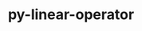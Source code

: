 ---
title: "py-linear-operator"
layout: cache
categories: [package, develop]
meta: {"versions": ["0.1.1", "0.4.0"], "compilers": ["apple-clang@=14.0.0", "apple-clang@=14.0.3", "gcc@=11.3.0", "gcc@=7.3.1"], "oss": ["amzn2", "ubuntu22.04", "ventura"], "platforms": ["darwin", "linux"], "targets": ["aarch64", "ivybridge", "x86_64_v3", "x86_64_v4"], "stacks": ["ml-darwin-aarch64-mps", "ml-linux-x86_64-cpu", "ml-linux-x86_64-cuda", "root"], "num_specs": 85, "num_specs_by_stack": {"root": 85, "ml-darwin-aarch64-mps": 11, "ml-linux-x86_64-cpu": 21, "ml-linux-x86_64-cuda": 25}}
spec_details: [{"hash": "xspblmiujbfe3bc3cos7x3w2c4iwyqhk", "compiler": "apple-clang@=14.0.0", "versions": ["0.4.0"], "os": "ventura", "platform": "darwin", "target": "aarch64", "variants": ["build_system=python_pip"], "stacks": ["root", "ml-darwin-aarch64-mps"], "size": "-", "tarball": "https://binaries.spack.io/develop/build_cache/darwin-ventura-aarch64/apple-clang-14.0.0/py-linear-operator-0.4.0/darwin-ventura-aarch64-apple-clang-14.0.0-py-linear-operator-0.4.0-xspblmiujbfe3bc3cos7x3w2c4iwyqhk.spack"}, {"hash": "3y4f37luyr7hkuulx6ba4tq4tkqrnshe", "compiler": "apple-clang@=14.0.0", "versions": ["0.4.0"], "os": "ventura", "platform": "darwin", "target": "aarch64", "variants": ["build_system=python_pip"], "stacks": ["root", "ml-darwin-aarch64-mps"], "size": "-", "tarball": "https://binaries.spack.io/develop/build_cache/darwin-ventura-aarch64/apple-clang-14.0.0/py-linear-operator-0.4.0/darwin-ventura-aarch64-apple-clang-14.0.0-py-linear-operator-0.4.0-3y4f37luyr7hkuulx6ba4tq4tkqrnshe.spack"}, {"hash": "6ydbm6tqztnpnfr5bjpyiah36kkav2an", "compiler": "apple-clang@=14.0.0", "versions": ["0.4.0"], "os": "ventura", "platform": "darwin", "target": "aarch64", "variants": ["build_system=python_pip"], "stacks": ["root", "ml-darwin-aarch64-mps"], "size": "-", "tarball": "https://binaries.spack.io/develop/build_cache/darwin-ventura-aarch64/apple-clang-14.0.0/py-linear-operator-0.4.0/darwin-ventura-aarch64-apple-clang-14.0.0-py-linear-operator-0.4.0-6ydbm6tqztnpnfr5bjpyiah36kkav2an.spack"}, {"hash": "ibduae2p5m7gdqcorhcyv67ks2t24fx2", "compiler": "apple-clang@=14.0.3", "versions": ["0.4.0"], "os": "ventura", "platform": "darwin", "target": "aarch64", "variants": ["build_system=python_pip"], "stacks": ["root", "ml-darwin-aarch64-mps"], "size": "-", "tarball": "https://binaries.spack.io/develop/build_cache/darwin-ventura-aarch64/apple-clang-14.0.3/py-linear-operator-0.4.0/darwin-ventura-aarch64-apple-clang-14.0.3-py-linear-operator-0.4.0-ibduae2p5m7gdqcorhcyv67ks2t24fx2.spack"}, {"hash": "ui5wuz2ftdcbi7pjhgwbe2zes3ritzu2", "compiler": "apple-clang@=14.0.3", "versions": ["0.4.0"], "os": "ventura", "platform": "darwin", "target": "aarch64", "variants": ["build_system=python_pip"], "stacks": ["root", "ml-darwin-aarch64-mps"], "size": "-", "tarball": "https://binaries.spack.io/develop/build_cache/darwin-ventura-aarch64/apple-clang-14.0.3/py-linear-operator-0.4.0/darwin-ventura-aarch64-apple-clang-14.0.3-py-linear-operator-0.4.0-ui5wuz2ftdcbi7pjhgwbe2zes3ritzu2.spack"}, {"hash": "5nillii2jjj6it34j7xodfwrv7nddgtx", "compiler": "apple-clang@=14.0.3", "versions": ["0.4.0"], "os": "ventura", "platform": "darwin", "target": "aarch64", "variants": ["build_system=python_pip"], "stacks": ["root", "ml-darwin-aarch64-mps"], "size": "-", "tarball": "https://binaries.spack.io/develop/build_cache/darwin-ventura-aarch64/apple-clang-14.0.3/py-linear-operator-0.4.0/darwin-ventura-aarch64-apple-clang-14.0.3-py-linear-operator-0.4.0-5nillii2jjj6it34j7xodfwrv7nddgtx.spack"}, {"hash": "6l5nkcqfyacbu2xktywi5egpg2nwrxfx", "compiler": "apple-clang@=14.0.3", "versions": ["0.4.0"], "os": "ventura", "platform": "darwin", "target": "aarch64", "variants": ["build_system=python_pip"], "stacks": ["root", "ml-darwin-aarch64-mps"], "size": "-", "tarball": "https://binaries.spack.io/develop/build_cache/darwin-ventura-aarch64/apple-clang-14.0.3/py-linear-operator-0.4.0/darwin-ventura-aarch64-apple-clang-14.0.3-py-linear-operator-0.4.0-6l5nkcqfyacbu2xktywi5egpg2nwrxfx.spack"}, {"hash": "lnnp3gax6lenpbh62m2dxnqon42fe4u2", "compiler": "apple-clang@=14.0.3", "versions": ["0.4.0"], "os": "ventura", "platform": "darwin", "target": "aarch64", "variants": ["build_system=python_pip"], "stacks": ["root", "ml-darwin-aarch64-mps"], "size": "-", "tarball": "https://binaries.spack.io/develop/build_cache/darwin-ventura-aarch64/apple-clang-14.0.3/py-linear-operator-0.4.0/darwin-ventura-aarch64-apple-clang-14.0.3-py-linear-operator-0.4.0-lnnp3gax6lenpbh62m2dxnqon42fe4u2.spack"}, {"hash": "4ot5yeo2swc4gyzb5ekqalqqfuglniwo", "compiler": "apple-clang@=14.0.3", "versions": ["0.4.0"], "os": "ventura", "platform": "darwin", "target": "aarch64", "variants": ["build_system=python_pip"], "stacks": ["root", "ml-darwin-aarch64-mps"], "size": "-", "tarball": "https://binaries.spack.io/develop/build_cache/darwin-ventura-aarch64/apple-clang-14.0.3/py-linear-operator-0.4.0/darwin-ventura-aarch64-apple-clang-14.0.3-py-linear-operator-0.4.0-4ot5yeo2swc4gyzb5ekqalqqfuglniwo.spack"}, {"hash": "2lnrcuuzdcz7qg4hghty5lp3vtqrspkr", "compiler": "apple-clang@=14.0.3", "versions": ["0.4.0"], "os": "ventura", "platform": "darwin", "target": "aarch64", "variants": ["build_system=python_pip"], "stacks": ["root", "ml-darwin-aarch64-mps"], "size": "-", "tarball": "https://binaries.spack.io/develop/build_cache/darwin-ventura-aarch64/apple-clang-14.0.3/py-linear-operator-0.4.0/darwin-ventura-aarch64-apple-clang-14.0.3-py-linear-operator-0.4.0-2lnrcuuzdcz7qg4hghty5lp3vtqrspkr.spack"}, {"hash": "yrqynkebdte5om4247u3amjl3dhq6xfi", "compiler": "apple-clang@=14.0.3", "versions": ["0.4.0"], "os": "ventura", "platform": "darwin", "target": "aarch64", "variants": ["build_system=python_pip"], "stacks": ["root", "ml-darwin-aarch64-mps"], "size": "-", "tarball": "https://binaries.spack.io/develop/build_cache/darwin-ventura-aarch64/apple-clang-14.0.3/py-linear-operator-0.4.0/darwin-ventura-aarch64-apple-clang-14.0.3-py-linear-operator-0.4.0-yrqynkebdte5om4247u3amjl3dhq6xfi.spack"}, {"hash": "wgwzddqnp2qn75t57xpk5cwtnc2l75wc", "compiler": "gcc@=7.3.1", "versions": ["0.1.1"], "os": "amzn2", "platform": "linux", "target": "ivybridge", "variants": ["build_system=python_pip"], "stacks": ["root"], "size": "-", "tarball": "https://binaries.spack.io/develop/build_cache/linux-amzn2-ivybridge/gcc-7.3.1/py-linear-operator-0.1.1/linux-amzn2-ivybridge-gcc-7.3.1-py-linear-operator-0.1.1-wgwzddqnp2qn75t57xpk5cwtnc2l75wc.spack"}, {"hash": "iyrwnmu63ri3cw56gblwfl4w6c2pgy4j", "compiler": "gcc@=7.3.1", "versions": ["0.1.1"], "os": "amzn2", "platform": "linux", "target": "ivybridge", "variants": ["build_system=python_pip"], "stacks": ["root"], "size": "-", "tarball": "https://binaries.spack.io/develop/build_cache/linux-amzn2-ivybridge/gcc-7.3.1/py-linear-operator-0.1.1/linux-amzn2-ivybridge-gcc-7.3.1-py-linear-operator-0.1.1-iyrwnmu63ri3cw56gblwfl4w6c2pgy4j.spack"}, {"hash": "tyh5hiwolqkvqzsy37l3to5qsjua4c7m", "compiler": "gcc@=7.3.1", "versions": ["0.1.1"], "os": "amzn2", "platform": "linux", "target": "ivybridge", "variants": ["build_system=python_pip"], "stacks": ["root"], "size": "-", "tarball": "https://binaries.spack.io/develop/build_cache/linux-amzn2-ivybridge/gcc-7.3.1/py-linear-operator-0.1.1/linux-amzn2-ivybridge-gcc-7.3.1-py-linear-operator-0.1.1-tyh5hiwolqkvqzsy37l3to5qsjua4c7m.spack"}, {"hash": "nz6nlmudxqbuqyxjhktt3rk3uap63xzn", "compiler": "gcc@=7.3.1", "versions": ["0.1.1"], "os": "amzn2", "platform": "linux", "target": "ivybridge", "variants": ["build_system=python_pip"], "stacks": ["root"], "size": "-", "tarball": "https://binaries.spack.io/develop/build_cache/linux-amzn2-ivybridge/gcc-7.3.1/py-linear-operator-0.1.1/linux-amzn2-ivybridge-gcc-7.3.1-py-linear-operator-0.1.1-nz6nlmudxqbuqyxjhktt3rk3uap63xzn.spack"}, {"hash": "lzbnvkwzy4lb3pswpjx5d447qp4bynvx", "compiler": "gcc@=7.3.1", "versions": ["0.1.1"], "os": "amzn2", "platform": "linux", "target": "ivybridge", "variants": ["build_system=python_pip"], "stacks": ["root"], "size": "-", "tarball": "https://binaries.spack.io/develop/build_cache/linux-amzn2-ivybridge/gcc-7.3.1/py-linear-operator-0.1.1/linux-amzn2-ivybridge-gcc-7.3.1-py-linear-operator-0.1.1-lzbnvkwzy4lb3pswpjx5d447qp4bynvx.spack"}, {"hash": "czmcxkektieku3r4hs2fwmjkx7k7dtef", "compiler": "gcc@=7.3.1", "versions": ["0.1.1"], "os": "amzn2", "platform": "linux", "target": "ivybridge", "variants": ["build_system=python_pip"], "stacks": ["root"], "size": "-", "tarball": "https://binaries.spack.io/develop/build_cache/linux-amzn2-ivybridge/gcc-7.3.1/py-linear-operator-0.1.1/linux-amzn2-ivybridge-gcc-7.3.1-py-linear-operator-0.1.1-czmcxkektieku3r4hs2fwmjkx7k7dtef.spack"}, {"hash": "kbgsbylo5rachztsdfpx4xda3kxh6xld", "compiler": "gcc@=7.3.1", "versions": ["0.1.1"], "os": "amzn2", "platform": "linux", "target": "ivybridge", "variants": ["build_system=python_pip"], "stacks": ["root"], "size": "-", "tarball": "https://binaries.spack.io/develop/build_cache/linux-amzn2-ivybridge/gcc-7.3.1/py-linear-operator-0.1.1/linux-amzn2-ivybridge-gcc-7.3.1-py-linear-operator-0.1.1-kbgsbylo5rachztsdfpx4xda3kxh6xld.spack"}, {"hash": "cbbrdcvrosgk5xwgjprm47fro2dmi42m", "compiler": "gcc@=7.3.1", "versions": ["0.1.1"], "os": "amzn2", "platform": "linux", "target": "x86_64_v3", "variants": ["build_system=python_pip"], "stacks": ["root"], "size": "-", "tarball": "https://binaries.spack.io/develop/build_cache/linux-amzn2-x86_64_v3/gcc-7.3.1/py-linear-operator-0.1.1/linux-amzn2-x86_64_v3-gcc-7.3.1-py-linear-operator-0.1.1-cbbrdcvrosgk5xwgjprm47fro2dmi42m.spack"}, {"hash": "pshcugomhx3to7yr43zzvcmyzngojkcd", "compiler": "gcc@=7.3.1", "versions": ["0.1.1"], "os": "amzn2", "platform": "linux", "target": "x86_64_v3", "variants": ["build_system=python_pip"], "stacks": ["root"], "size": "-", "tarball": "https://binaries.spack.io/develop/build_cache/linux-amzn2-x86_64_v3/gcc-7.3.1/py-linear-operator-0.1.1/linux-amzn2-x86_64_v3-gcc-7.3.1-py-linear-operator-0.1.1-pshcugomhx3to7yr43zzvcmyzngojkcd.spack"}, {"hash": "o5nih253po7mwvikgsh4tjcqtwsxvsmg", "compiler": "gcc@=7.3.1", "versions": ["0.1.1"], "os": "amzn2", "platform": "linux", "target": "x86_64_v3", "variants": ["build_system=python_pip"], "stacks": ["root"], "size": "-", "tarball": "https://binaries.spack.io/develop/build_cache/linux-amzn2-x86_64_v3/gcc-7.3.1/py-linear-operator-0.1.1/linux-amzn2-x86_64_v3-gcc-7.3.1-py-linear-operator-0.1.1-o5nih253po7mwvikgsh4tjcqtwsxvsmg.spack"}, {"hash": "4uqpli3bxxuvvqjztcc6izxjpsu3yn3l", "compiler": "gcc@=7.3.1", "versions": ["0.1.1"], "os": "amzn2", "platform": "linux", "target": "x86_64_v3", "variants": ["build_system=python_pip"], "stacks": ["root"], "size": "-", "tarball": "https://binaries.spack.io/develop/build_cache/linux-amzn2-x86_64_v3/gcc-7.3.1/py-linear-operator-0.1.1/linux-amzn2-x86_64_v3-gcc-7.3.1-py-linear-operator-0.1.1-4uqpli3bxxuvvqjztcc6izxjpsu3yn3l.spack"}, {"hash": "m7o2iueqmi4ormcikbxas4dt3johsfz5", "compiler": "gcc@=7.3.1", "versions": ["0.1.1"], "os": "amzn2", "platform": "linux", "target": "x86_64_v3", "variants": ["build_system=python_pip"], "stacks": ["ml-linux-x86_64-cpu", "root"], "size": "-", "tarball": "https://binaries.spack.io/develop/build_cache/linux-amzn2-x86_64_v3/gcc-7.3.1/py-linear-operator-0.1.1/linux-amzn2-x86_64_v3-gcc-7.3.1-py-linear-operator-0.1.1-m7o2iueqmi4ormcikbxas4dt3johsfz5.spack"}, {"hash": "w76ltpi3rysfednykwe7t3aiihjj5wgh", "compiler": "gcc@=7.3.1", "versions": ["0.1.1"], "os": "amzn2", "platform": "linux", "target": "x86_64_v3", "variants": [], "stacks": ["root"], "size": "-", "tarball": "https://binaries.spack.io/develop/build_cache/linux-amzn2-x86_64_v3/gcc-7.3.1/py-linear-operator-0.1.1/linux-amzn2-x86_64_v3-gcc-7.3.1-py-linear-operator-0.1.1-w76ltpi3rysfednykwe7t3aiihjj5wgh.spack"}, {"hash": "sf6ysxbzbpvxvfeghc5r6ppmmheybd55", "compiler": "gcc@=7.3.1", "versions": ["0.1.1"], "os": "amzn2", "platform": "linux", "target": "x86_64_v3", "variants": [], "stacks": ["root"], "size": "-", "tarball": "https://binaries.spack.io/develop/build_cache/linux-amzn2-x86_64_v3/gcc-7.3.1/py-linear-operator-0.1.1/linux-amzn2-x86_64_v3-gcc-7.3.1-py-linear-operator-0.1.1-sf6ysxbzbpvxvfeghc5r6ppmmheybd55.spack"}, {"hash": "rh7wtojzeglebqyus3hltcndbtmppvlg", "compiler": "gcc@=7.3.1", "versions": ["0.1.1"], "os": "amzn2", "platform": "linux", "target": "x86_64_v3", "variants": ["build_system=python_pip"], "stacks": ["root"], "size": "-", "tarball": "https://binaries.spack.io/develop/build_cache/linux-amzn2-x86_64_v3/gcc-7.3.1/py-linear-operator-0.1.1/linux-amzn2-x86_64_v3-gcc-7.3.1-py-linear-operator-0.1.1-rh7wtojzeglebqyus3hltcndbtmppvlg.spack"}, {"hash": "42jifum4vgl3adxn7wq7sdg2zg6zbrfd", "compiler": "gcc@=7.3.1", "versions": ["0.1.1"], "os": "amzn2", "platform": "linux", "target": "x86_64_v3", "variants": [], "stacks": ["root"], "size": "-", "tarball": "https://binaries.spack.io/develop/build_cache/linux-amzn2-x86_64_v3/gcc-7.3.1/py-linear-operator-0.1.1/linux-amzn2-x86_64_v3-gcc-7.3.1-py-linear-operator-0.1.1-42jifum4vgl3adxn7wq7sdg2zg6zbrfd.spack"}, {"hash": "5sp4l22y5fbaaidkeysldh2dne626vzf", "compiler": "gcc@=7.3.1", "versions": ["0.1.1"], "os": "amzn2", "platform": "linux", "target": "x86_64_v3", "variants": ["build_system=python_pip"], "stacks": ["root"], "size": "-", "tarball": "https://binaries.spack.io/develop/build_cache/linux-amzn2-x86_64_v3/gcc-7.3.1/py-linear-operator-0.1.1/linux-amzn2-x86_64_v3-gcc-7.3.1-py-linear-operator-0.1.1-5sp4l22y5fbaaidkeysldh2dne626vzf.spack"}, {"hash": "ctaw6sajubeqbfnpulyf6zndesqn3u5t", "compiler": "gcc@=7.3.1", "versions": ["0.1.1"], "os": "amzn2", "platform": "linux", "target": "x86_64_v3", "variants": ["build_system=python_pip"], "stacks": ["root"], "size": "-", "tarball": "https://binaries.spack.io/develop/build_cache/linux-amzn2-x86_64_v3/gcc-7.3.1/py-linear-operator-0.1.1/linux-amzn2-x86_64_v3-gcc-7.3.1-py-linear-operator-0.1.1-ctaw6sajubeqbfnpulyf6zndesqn3u5t.spack"}, {"hash": "7c6vsblncsd6cja6jitiz7rxztcrxb3d", "compiler": "gcc@=7.3.1", "versions": ["0.1.1"], "os": "amzn2", "platform": "linux", "target": "x86_64_v3", "variants": ["build_system=python_pip"], "stacks": ["root", "ml-linux-x86_64-cuda"], "size": "-", "tarball": "https://binaries.spack.io/develop/build_cache/linux-amzn2-x86_64_v3/gcc-7.3.1/py-linear-operator-0.1.1/linux-amzn2-x86_64_v3-gcc-7.3.1-py-linear-operator-0.1.1-7c6vsblncsd6cja6jitiz7rxztcrxb3d.spack"}, {"hash": "v5bbn3htlautoezgq7vyhozvp6kgb2ae", "compiler": "gcc@=7.3.1", "versions": ["0.1.1"], "os": "amzn2", "platform": "linux", "target": "x86_64_v3", "variants": ["build_system=python_pip"], "stacks": ["root"], "size": "-", "tarball": "https://binaries.spack.io/develop/build_cache/linux-amzn2-x86_64_v3/gcc-7.3.1/py-linear-operator-0.1.1/linux-amzn2-x86_64_v3-gcc-7.3.1-py-linear-operator-0.1.1-v5bbn3htlautoezgq7vyhozvp6kgb2ae.spack"}, {"hash": "rqh2gtlrezgdab5kr5xtk3w7gixo4gqu", "compiler": "gcc@=7.3.1", "versions": ["0.1.1"], "os": "amzn2", "platform": "linux", "target": "x86_64_v3", "variants": ["build_system=python_pip"], "stacks": ["root"], "size": "-", "tarball": "https://binaries.spack.io/develop/build_cache/linux-amzn2-x86_64_v3/gcc-7.3.1/py-linear-operator-0.1.1/linux-amzn2-x86_64_v3-gcc-7.3.1-py-linear-operator-0.1.1-rqh2gtlrezgdab5kr5xtk3w7gixo4gqu.spack"}, {"hash": "5w7gy7ghx37onnzbfa7svs5lmsqgangn", "compiler": "gcc@=7.3.1", "versions": ["0.1.1"], "os": "amzn2", "platform": "linux", "target": "x86_64_v3", "variants": ["build_system=python_pip"], "stacks": ["root"], "size": "-", "tarball": "https://binaries.spack.io/develop/build_cache/linux-amzn2-x86_64_v3/gcc-7.3.1/py-linear-operator-0.1.1/linux-amzn2-x86_64_v3-gcc-7.3.1-py-linear-operator-0.1.1-5w7gy7ghx37onnzbfa7svs5lmsqgangn.spack"}, {"hash": "7qtbzoed7uzf7jcuvwg66l5jnrtbaf5q", "compiler": "gcc@=7.3.1", "versions": ["0.1.1"], "os": "amzn2", "platform": "linux", "target": "x86_64_v3", "variants": ["build_system=python_pip"], "stacks": ["root"], "size": "-", "tarball": "https://binaries.spack.io/develop/build_cache/linux-amzn2-x86_64_v3/gcc-7.3.1/py-linear-operator-0.1.1/linux-amzn2-x86_64_v3-gcc-7.3.1-py-linear-operator-0.1.1-7qtbzoed7uzf7jcuvwg66l5jnrtbaf5q.spack"}, {"hash": "q5c72f4ztkl6ysklrbc65pkqv2az7t45", "compiler": "gcc@=7.3.1", "versions": ["0.1.1"], "os": "amzn2", "platform": "linux", "target": "x86_64_v3", "variants": ["build_system=python_pip"], "stacks": ["root"], "size": "-", "tarball": "https://binaries.spack.io/develop/build_cache/linux-amzn2-x86_64_v3/gcc-7.3.1/py-linear-operator-0.1.1/linux-amzn2-x86_64_v3-gcc-7.3.1-py-linear-operator-0.1.1-q5c72f4ztkl6ysklrbc65pkqv2az7t45.spack"}, {"hash": "gmt6qt7kdunvm6v6f6g4mma2ddiwyws5", "compiler": "gcc@=7.3.1", "versions": ["0.1.1"], "os": "amzn2", "platform": "linux", "target": "x86_64_v3", "variants": ["build_system=python_pip"], "stacks": ["root"], "size": "-", "tarball": "https://binaries.spack.io/develop/build_cache/linux-amzn2-x86_64_v3/gcc-7.3.1/py-linear-operator-0.1.1/linux-amzn2-x86_64_v3-gcc-7.3.1-py-linear-operator-0.1.1-gmt6qt7kdunvm6v6f6g4mma2ddiwyws5.spack"}, {"hash": "4nr36vstvupivq4tmrwqbebg3woxe5sc", "compiler": "gcc@=7.3.1", "versions": ["0.1.1"], "os": "amzn2", "platform": "linux", "target": "x86_64_v3", "variants": ["build_system=python_pip"], "stacks": ["root"], "size": "-", "tarball": "https://binaries.spack.io/develop/build_cache/linux-amzn2-x86_64_v3/gcc-7.3.1/py-linear-operator-0.1.1/linux-amzn2-x86_64_v3-gcc-7.3.1-py-linear-operator-0.1.1-4nr36vstvupivq4tmrwqbebg3woxe5sc.spack"}, {"hash": "qwt2vpai66jfvh3adtzizozsea6opgtr", "compiler": "gcc@=7.3.1", "versions": ["0.1.1"], "os": "amzn2", "platform": "linux", "target": "x86_64_v3", "variants": ["build_system=python_pip"], "stacks": ["root"], "size": "-", "tarball": "https://binaries.spack.io/develop/build_cache/linux-amzn2-x86_64_v3/gcc-7.3.1/py-linear-operator-0.1.1/linux-amzn2-x86_64_v3-gcc-7.3.1-py-linear-operator-0.1.1-qwt2vpai66jfvh3adtzizozsea6opgtr.spack"}, {"hash": "4vyffniwpeuf3ziky6tioefhx6geeeyc", "compiler": "gcc@=7.3.1", "versions": ["0.1.1"], "os": "amzn2", "platform": "linux", "target": "x86_64_v3", "variants": ["build_system=python_pip"], "stacks": ["root"], "size": "-", "tarball": "https://binaries.spack.io/develop/build_cache/linux-amzn2-x86_64_v3/gcc-7.3.1/py-linear-operator-0.1.1/linux-amzn2-x86_64_v3-gcc-7.3.1-py-linear-operator-0.1.1-4vyffniwpeuf3ziky6tioefhx6geeeyc.spack"}, {"hash": "5zm63zqlgrcqnzpl7yqiig62oav6txyo", "compiler": "gcc@=7.3.1", "versions": ["0.1.1"], "os": "amzn2", "platform": "linux", "target": "x86_64_v4", "variants": [], "stacks": ["root"], "size": "-", "tarball": "https://binaries.spack.io/develop/build_cache/linux-amzn2-x86_64_v4/gcc-7.3.1/py-linear-operator-0.1.1/linux-amzn2-x86_64_v4-gcc-7.3.1-py-linear-operator-0.1.1-5zm63zqlgrcqnzpl7yqiig62oav6txyo.spack"}, {"hash": "c6sj4ayis2qlzfmlenzmepwjt2g2a3u7", "compiler": "gcc@=7.3.1", "versions": ["0.1.1"], "os": "amzn2", "platform": "linux", "target": "x86_64_v4", "variants": [], "stacks": ["root"], "size": "-", "tarball": "https://binaries.spack.io/develop/build_cache/linux-amzn2-x86_64_v4/gcc-7.3.1/py-linear-operator-0.1.1/linux-amzn2-x86_64_v4-gcc-7.3.1-py-linear-operator-0.1.1-c6sj4ayis2qlzfmlenzmepwjt2g2a3u7.spack"}, {"hash": "t6s6nmfm7pr2m74v3xqa52teb3ykpkao", "compiler": "gcc@=11.3.0", "versions": ["0.1.1"], "os": "ubuntu22.04", "platform": "linux", "target": "x86_64_v3", "variants": ["build_system=python_pip"], "stacks": ["root", "ml-linux-x86_64-cuda"], "size": "-", "tarball": "https://binaries.spack.io/develop/build_cache/linux-ubuntu22.04-x86_64_v3/gcc-11.3.0/py-linear-operator-0.1.1/linux-ubuntu22.04-x86_64_v3-gcc-11.3.0-py-linear-operator-0.1.1-t6s6nmfm7pr2m74v3xqa52teb3ykpkao.spack"}, {"hash": "nys4ytkfaucdhll7rqfrx6wkrcxgvaws", "compiler": "gcc@=11.3.0", "versions": ["0.4.0"], "os": "ubuntu22.04", "platform": "linux", "target": "x86_64_v3", "variants": ["build_system=python_pip"], "stacks": ["root", "ml-linux-x86_64-cuda"], "size": "-", "tarball": "https://binaries.spack.io/develop/build_cache/linux-ubuntu22.04-x86_64_v3/gcc-11.3.0/py-linear-operator-0.4.0/linux-ubuntu22.04-x86_64_v3-gcc-11.3.0-py-linear-operator-0.4.0-nys4ytkfaucdhll7rqfrx6wkrcxgvaws.spack"}, {"hash": "qfflqpeavvwfaur4hprklhwjjp2bos3g", "compiler": "gcc@=11.3.0", "versions": ["0.1.1"], "os": "ubuntu22.04", "platform": "linux", "target": "x86_64_v3", "variants": ["build_system=python_pip"], "stacks": ["root", "ml-linux-x86_64-cuda"], "size": "-", "tarball": "https://binaries.spack.io/develop/build_cache/linux-ubuntu22.04-x86_64_v3/gcc-11.3.0/py-linear-operator-0.1.1/linux-ubuntu22.04-x86_64_v3-gcc-11.3.0-py-linear-operator-0.1.1-qfflqpeavvwfaur4hprklhwjjp2bos3g.spack"}, {"hash": "gciuoxbos7hquiq6fma7l55lvm4aq3sy", "compiler": "gcc@=11.3.0", "versions": ["0.4.0"], "os": "ubuntu22.04", "platform": "linux", "target": "x86_64_v3", "variants": ["build_system=python_pip"], "stacks": ["root", "ml-linux-x86_64-cuda"], "size": "-", "tarball": "https://binaries.spack.io/develop/build_cache/linux-ubuntu22.04-x86_64_v3/gcc-11.3.0/py-linear-operator-0.4.0/linux-ubuntu22.04-x86_64_v3-gcc-11.3.0-py-linear-operator-0.4.0-gciuoxbos7hquiq6fma7l55lvm4aq3sy.spack"}, {"hash": "kxx7oxiws6jatuv3k63fvfv3mbepdz4v", "compiler": "gcc@=11.3.0", "versions": ["0.4.0"], "os": "ubuntu22.04", "platform": "linux", "target": "x86_64_v3", "variants": ["build_system=python_pip"], "stacks": ["ml-linux-x86_64-cpu", "root"], "size": "-", "tarball": "https://binaries.spack.io/develop/build_cache/linux-ubuntu22.04-x86_64_v3/gcc-11.3.0/py-linear-operator-0.4.0/linux-ubuntu22.04-x86_64_v3-gcc-11.3.0-py-linear-operator-0.4.0-kxx7oxiws6jatuv3k63fvfv3mbepdz4v.spack"}, {"hash": "tc2mt3fp2rk5nis5aqgphkna6van6b2m", "compiler": "gcc@=11.3.0", "versions": ["0.4.0"], "os": "ubuntu22.04", "platform": "linux", "target": "x86_64_v3", "variants": ["build_system=python_pip"], "stacks": ["root", "ml-linux-x86_64-cuda"], "size": "-", "tarball": "https://binaries.spack.io/develop/build_cache/linux-ubuntu22.04-x86_64_v3/gcc-11.3.0/py-linear-operator-0.4.0/linux-ubuntu22.04-x86_64_v3-gcc-11.3.0-py-linear-operator-0.4.0-tc2mt3fp2rk5nis5aqgphkna6van6b2m.spack"}, {"hash": "bo3tp2ioxpoz3z3jh27gdcbb37f6ra4t", "compiler": "gcc@=11.3.0", "versions": ["0.4.0"], "os": "ubuntu22.04", "platform": "linux", "target": "x86_64_v3", "variants": ["build_system=python_pip"], "stacks": ["root", "ml-linux-x86_64-cuda"], "size": "-", "tarball": "https://binaries.spack.io/develop/build_cache/linux-ubuntu22.04-x86_64_v3/gcc-11.3.0/py-linear-operator-0.4.0/linux-ubuntu22.04-x86_64_v3-gcc-11.3.0-py-linear-operator-0.4.0-bo3tp2ioxpoz3z3jh27gdcbb37f6ra4t.spack"}, {"hash": "zvv76ufnt7kbveslyenugpl2przzplga", "compiler": "gcc@=11.3.0", "versions": ["0.1.1"], "os": "ubuntu22.04", "platform": "linux", "target": "x86_64_v3", "variants": ["build_system=python_pip"], "stacks": ["ml-linux-x86_64-cpu", "root"], "size": "-", "tarball": "https://binaries.spack.io/develop/build_cache/linux-ubuntu22.04-x86_64_v3/gcc-11.3.0/py-linear-operator-0.1.1/linux-ubuntu22.04-x86_64_v3-gcc-11.3.0-py-linear-operator-0.1.1-zvv76ufnt7kbveslyenugpl2przzplga.spack"}, {"hash": "g6hlm66bz6sl3caoao2wkcedquedjjoz", "compiler": "gcc@=11.3.0", "versions": ["0.1.1"], "os": "ubuntu22.04", "platform": "linux", "target": "x86_64_v3", "variants": ["build_system=python_pip"], "stacks": ["ml-linux-x86_64-cpu", "root"], "size": "-", "tarball": "https://binaries.spack.io/develop/build_cache/linux-ubuntu22.04-x86_64_v3/gcc-11.3.0/py-linear-operator-0.1.1/linux-ubuntu22.04-x86_64_v3-gcc-11.3.0-py-linear-operator-0.1.1-g6hlm66bz6sl3caoao2wkcedquedjjoz.spack"}, {"hash": "m3wo7yvh4br7ci73rykfdhnlfekf4qrx", "compiler": "gcc@=11.3.0", "versions": ["0.1.1"], "os": "ubuntu22.04", "platform": "linux", "target": "x86_64_v3", "variants": ["build_system=python_pip"], "stacks": ["ml-linux-x86_64-cpu", "root"], "size": "-", "tarball": "https://binaries.spack.io/develop/build_cache/linux-ubuntu22.04-x86_64_v3/gcc-11.3.0/py-linear-operator-0.1.1/linux-ubuntu22.04-x86_64_v3-gcc-11.3.0-py-linear-operator-0.1.1-m3wo7yvh4br7ci73rykfdhnlfekf4qrx.spack"}, {"hash": "kz2lbu3f2xpprgbulmib3pds6yrmzzxc", "compiler": "gcc@=11.3.0", "versions": ["0.1.1"], "os": "ubuntu22.04", "platform": "linux", "target": "x86_64_v3", "variants": ["build_system=python_pip"], "stacks": ["root", "ml-linux-x86_64-cuda"], "size": "-", "tarball": "https://binaries.spack.io/develop/build_cache/linux-ubuntu22.04-x86_64_v3/gcc-11.3.0/py-linear-operator-0.1.1/linux-ubuntu22.04-x86_64_v3-gcc-11.3.0-py-linear-operator-0.1.1-kz2lbu3f2xpprgbulmib3pds6yrmzzxc.spack"}, {"hash": "67s2ilc7zrsrftvsrcgmtrhekkktyhzl", "compiler": "gcc@=11.3.0", "versions": ["0.1.1"], "os": "ubuntu22.04", "platform": "linux", "target": "x86_64_v3", "variants": ["build_system=python_pip"], "stacks": ["ml-linux-x86_64-cpu", "root"], "size": "-", "tarball": "https://binaries.spack.io/develop/build_cache/linux-ubuntu22.04-x86_64_v3/gcc-11.3.0/py-linear-operator-0.1.1/linux-ubuntu22.04-x86_64_v3-gcc-11.3.0-py-linear-operator-0.1.1-67s2ilc7zrsrftvsrcgmtrhekkktyhzl.spack"}, {"hash": "rb6njxxop37wf3xp5mjx3pzkvaprnadl", "compiler": "gcc@=11.3.0", "versions": ["0.1.1"], "os": "ubuntu22.04", "platform": "linux", "target": "x86_64_v3", "variants": ["build_system=python_pip"], "stacks": ["root", "ml-linux-x86_64-cuda"], "size": "-", "tarball": "https://binaries.spack.io/develop/build_cache/linux-ubuntu22.04-x86_64_v3/gcc-11.3.0/py-linear-operator-0.1.1/linux-ubuntu22.04-x86_64_v3-gcc-11.3.0-py-linear-operator-0.1.1-rb6njxxop37wf3xp5mjx3pzkvaprnadl.spack"}, {"hash": "777l727aiowg5dynbvdf6wnbg7rc7aqt", "compiler": "gcc@=11.3.0", "versions": ["0.1.1"], "os": "ubuntu22.04", "platform": "linux", "target": "x86_64_v3", "variants": ["build_system=python_pip"], "stacks": ["root", "ml-linux-x86_64-cuda"], "size": "-", "tarball": "https://binaries.spack.io/develop/build_cache/linux-ubuntu22.04-x86_64_v3/gcc-11.3.0/py-linear-operator-0.1.1/linux-ubuntu22.04-x86_64_v3-gcc-11.3.0-py-linear-operator-0.1.1-777l727aiowg5dynbvdf6wnbg7rc7aqt.spack"}, {"hash": "roi3t4ijy5p2f4x6nin6sb7qxhczjkdw", "compiler": "gcc@=11.3.0", "versions": ["0.4.0"], "os": "ubuntu22.04", "platform": "linux", "target": "x86_64_v3", "variants": ["build_system=python_pip"], "stacks": ["ml-linux-x86_64-cpu", "root"], "size": "-", "tarball": "https://binaries.spack.io/develop/build_cache/linux-ubuntu22.04-x86_64_v3/gcc-11.3.0/py-linear-operator-0.4.0/linux-ubuntu22.04-x86_64_v3-gcc-11.3.0-py-linear-operator-0.4.0-roi3t4ijy5p2f4x6nin6sb7qxhczjkdw.spack"}, {"hash": "drzhs6x3vjzneza53srzgocb4nwmomsp", "compiler": "gcc@=11.3.0", "versions": ["0.4.0"], "os": "ubuntu22.04", "platform": "linux", "target": "x86_64_v3", "variants": ["build_system=python_pip"], "stacks": ["ml-linux-x86_64-cpu", "root"], "size": "-", "tarball": "https://binaries.spack.io/develop/build_cache/linux-ubuntu22.04-x86_64_v3/gcc-11.3.0/py-linear-operator-0.4.0/linux-ubuntu22.04-x86_64_v3-gcc-11.3.0-py-linear-operator-0.4.0-drzhs6x3vjzneza53srzgocb4nwmomsp.spack"}, {"hash": "phoixiix3tlusca6pfdp4tl2vhr4sxfu", "compiler": "gcc@=11.3.0", "versions": ["0.4.0"], "os": "ubuntu22.04", "platform": "linux", "target": "x86_64_v3", "variants": ["build_system=python_pip"], "stacks": ["ml-linux-x86_64-cpu", "root"], "size": "-", "tarball": "https://binaries.spack.io/develop/build_cache/linux-ubuntu22.04-x86_64_v3/gcc-11.3.0/py-linear-operator-0.4.0/linux-ubuntu22.04-x86_64_v3-gcc-11.3.0-py-linear-operator-0.4.0-phoixiix3tlusca6pfdp4tl2vhr4sxfu.spack"}, {"hash": "j6x2ofosk3zmmetra3pbr2wolmk5b7qu", "compiler": "gcc@=11.3.0", "versions": ["0.4.0"], "os": "ubuntu22.04", "platform": "linux", "target": "x86_64_v3", "variants": ["build_system=python_pip"], "stacks": ["ml-linux-x86_64-cpu", "root"], "size": "-", "tarball": "https://binaries.spack.io/develop/build_cache/linux-ubuntu22.04-x86_64_v3/gcc-11.3.0/py-linear-operator-0.4.0/linux-ubuntu22.04-x86_64_v3-gcc-11.3.0-py-linear-operator-0.4.0-j6x2ofosk3zmmetra3pbr2wolmk5b7qu.spack"}, {"hash": "y5lgsx3pqtzognuyzbajkngca7ilm6ye", "compiler": "gcc@=11.3.0", "versions": ["0.4.0"], "os": "ubuntu22.04", "platform": "linux", "target": "x86_64_v3", "variants": ["build_system=python_pip"], "stacks": ["root", "ml-linux-x86_64-cuda"], "size": "-", "tarball": "https://binaries.spack.io/develop/build_cache/linux-ubuntu22.04-x86_64_v3/gcc-11.3.0/py-linear-operator-0.4.0/linux-ubuntu22.04-x86_64_v3-gcc-11.3.0-py-linear-operator-0.4.0-y5lgsx3pqtzognuyzbajkngca7ilm6ye.spack"}, {"hash": "o6wmmv33vwfhsoc34gkdaxjn4wrw7ojt", "compiler": "gcc@=11.3.0", "versions": ["0.4.0"], "os": "ubuntu22.04", "platform": "linux", "target": "x86_64_v3", "variants": ["build_system=python_pip"], "stacks": ["root", "ml-linux-x86_64-cuda"], "size": "-", "tarball": "https://binaries.spack.io/develop/build_cache/linux-ubuntu22.04-x86_64_v3/gcc-11.3.0/py-linear-operator-0.4.0/linux-ubuntu22.04-x86_64_v3-gcc-11.3.0-py-linear-operator-0.4.0-o6wmmv33vwfhsoc34gkdaxjn4wrw7ojt.spack"}, {"hash": "7cao42yzymbwx26jahzxef5hwie2zxu4", "compiler": "gcc@=11.3.0", "versions": ["0.4.0"], "os": "ubuntu22.04", "platform": "linux", "target": "x86_64_v3", "variants": ["build_system=python_pip"], "stacks": ["root", "ml-linux-x86_64-cuda"], "size": "-", "tarball": "https://binaries.spack.io/develop/build_cache/linux-ubuntu22.04-x86_64_v3/gcc-11.3.0/py-linear-operator-0.4.0/linux-ubuntu22.04-x86_64_v3-gcc-11.3.0-py-linear-operator-0.4.0-7cao42yzymbwx26jahzxef5hwie2zxu4.spack"}, {"hash": "ughzqqumum7do2whft2ko27oqdz6szsb", "compiler": "gcc@=11.3.0", "versions": ["0.4.0"], "os": "ubuntu22.04", "platform": "linux", "target": "x86_64_v3", "variants": ["build_system=python_pip"], "stacks": ["root", "ml-linux-x86_64-cuda"], "size": "-", "tarball": "https://binaries.spack.io/develop/build_cache/linux-ubuntu22.04-x86_64_v3/gcc-11.3.0/py-linear-operator-0.4.0/linux-ubuntu22.04-x86_64_v3-gcc-11.3.0-py-linear-operator-0.4.0-ughzqqumum7do2whft2ko27oqdz6szsb.spack"}, {"hash": "5suckcxdv4mhmuszyp5qnpcnahbv7qay", "compiler": "gcc@=11.3.0", "versions": ["0.4.0"], "os": "ubuntu22.04", "platform": "linux", "target": "x86_64_v3", "variants": ["build_system=python_pip"], "stacks": ["ml-linux-x86_64-cpu", "root"], "size": "-", "tarball": "https://binaries.spack.io/develop/build_cache/linux-ubuntu22.04-x86_64_v3/gcc-11.3.0/py-linear-operator-0.4.0/linux-ubuntu22.04-x86_64_v3-gcc-11.3.0-py-linear-operator-0.4.0-5suckcxdv4mhmuszyp5qnpcnahbv7qay.spack"}, {"hash": "teer3lhhajxelf6p3h6bttvwdajpgfct", "compiler": "gcc@=11.3.0", "versions": ["0.4.0"], "os": "ubuntu22.04", "platform": "linux", "target": "x86_64_v3", "variants": ["build_system=python_pip"], "stacks": ["root", "ml-linux-x86_64-cuda"], "size": "-", "tarball": "https://binaries.spack.io/develop/build_cache/linux-ubuntu22.04-x86_64_v3/gcc-11.3.0/py-linear-operator-0.4.0/linux-ubuntu22.04-x86_64_v3-gcc-11.3.0-py-linear-operator-0.4.0-teer3lhhajxelf6p3h6bttvwdajpgfct.spack"}, {"hash": "gons6s2x35bzhyylycnzzveutqm53lu5", "compiler": "gcc@=11.3.0", "versions": ["0.4.0"], "os": "ubuntu22.04", "platform": "linux", "target": "x86_64_v3", "variants": ["build_system=python_pip"], "stacks": ["root", "ml-linux-x86_64-cuda"], "size": "-", "tarball": "https://binaries.spack.io/develop/build_cache/linux-ubuntu22.04-x86_64_v3/gcc-11.3.0/py-linear-operator-0.4.0/linux-ubuntu22.04-x86_64_v3-gcc-11.3.0-py-linear-operator-0.4.0-gons6s2x35bzhyylycnzzveutqm53lu5.spack"}, {"hash": "xullvnsg3hlxgfeflsbrhfujpwpfchz7", "compiler": "gcc@=11.3.0", "versions": ["0.4.0"], "os": "ubuntu22.04", "platform": "linux", "target": "x86_64_v3", "variants": ["build_system=python_pip"], "stacks": ["ml-linux-x86_64-cpu", "root"], "size": "-", "tarball": "https://binaries.spack.io/develop/build_cache/linux-ubuntu22.04-x86_64_v3/gcc-11.3.0/py-linear-operator-0.4.0/linux-ubuntu22.04-x86_64_v3-gcc-11.3.0-py-linear-operator-0.4.0-xullvnsg3hlxgfeflsbrhfujpwpfchz7.spack"}, {"hash": "rli3dvprg7snqhfnbda27a5o4n74z5un", "compiler": "gcc@=11.3.0", "versions": ["0.4.0"], "os": "ubuntu22.04", "platform": "linux", "target": "x86_64_v3", "variants": ["build_system=python_pip"], "stacks": ["ml-linux-x86_64-cpu", "root"], "size": "-", "tarball": "https://binaries.spack.io/develop/build_cache/linux-ubuntu22.04-x86_64_v3/gcc-11.3.0/py-linear-operator-0.4.0/linux-ubuntu22.04-x86_64_v3-gcc-11.3.0-py-linear-operator-0.4.0-rli3dvprg7snqhfnbda27a5o4n74z5un.spack"}, {"hash": "6g2rdg73lavlcg7sndl3bsh36vwgyzat", "compiler": "gcc@=11.3.0", "versions": ["0.4.0"], "os": "ubuntu22.04", "platform": "linux", "target": "x86_64_v3", "variants": ["build_system=python_pip"], "stacks": ["ml-linux-x86_64-cpu", "root"], "size": "-", "tarball": "https://binaries.spack.io/develop/build_cache/linux-ubuntu22.04-x86_64_v3/gcc-11.3.0/py-linear-operator-0.4.0/linux-ubuntu22.04-x86_64_v3-gcc-11.3.0-py-linear-operator-0.4.0-6g2rdg73lavlcg7sndl3bsh36vwgyzat.spack"}, {"hash": "kufvsn7plftkkeannhn5xxa7gne7jrg5", "compiler": "gcc@=11.3.0", "versions": ["0.4.0"], "os": "ubuntu22.04", "platform": "linux", "target": "x86_64_v3", "variants": ["build_system=python_pip"], "stacks": ["ml-linux-x86_64-cpu", "root"], "size": "-", "tarball": "https://binaries.spack.io/develop/build_cache/linux-ubuntu22.04-x86_64_v3/gcc-11.3.0/py-linear-operator-0.4.0/linux-ubuntu22.04-x86_64_v3-gcc-11.3.0-py-linear-operator-0.4.0-kufvsn7plftkkeannhn5xxa7gne7jrg5.spack"}, {"hash": "3a6rcc4dqgoh5gg6fmfrtcwl3bv33gmt", "compiler": "gcc@=11.3.0", "versions": ["0.4.0"], "os": "ubuntu22.04", "platform": "linux", "target": "x86_64_v3", "variants": ["build_system=python_pip"], "stacks": ["root", "ml-linux-x86_64-cuda"], "size": "-", "tarball": "https://binaries.spack.io/develop/build_cache/linux-ubuntu22.04-x86_64_v3/gcc-11.3.0/py-linear-operator-0.4.0/linux-ubuntu22.04-x86_64_v3-gcc-11.3.0-py-linear-operator-0.4.0-3a6rcc4dqgoh5gg6fmfrtcwl3bv33gmt.spack"}, {"hash": "dyh6scl7gezxtup5rdov23locdfylyrd", "compiler": "gcc@=11.3.0", "versions": ["0.4.0"], "os": "ubuntu22.04", "platform": "linux", "target": "x86_64_v3", "variants": ["build_system=python_pip"], "stacks": ["root", "ml-linux-x86_64-cuda"], "size": "-", "tarball": "https://binaries.spack.io/develop/build_cache/linux-ubuntu22.04-x86_64_v3/gcc-11.3.0/py-linear-operator-0.4.0/linux-ubuntu22.04-x86_64_v3-gcc-11.3.0-py-linear-operator-0.4.0-dyh6scl7gezxtup5rdov23locdfylyrd.spack"}, {"hash": "vfz5lisnzkaj535tat5mweiavgnieij6", "compiler": "gcc@=11.3.0", "versions": ["0.4.0"], "os": "ubuntu22.04", "platform": "linux", "target": "x86_64_v3", "variants": ["build_system=python_pip"], "stacks": ["ml-linux-x86_64-cpu", "root"], "size": "-", "tarball": "https://binaries.spack.io/develop/build_cache/linux-ubuntu22.04-x86_64_v3/gcc-11.3.0/py-linear-operator-0.4.0/linux-ubuntu22.04-x86_64_v3-gcc-11.3.0-py-linear-operator-0.4.0-vfz5lisnzkaj535tat5mweiavgnieij6.spack"}, {"hash": "q4wdl3bhygherqkxaiw4spm37n5x3x6b", "compiler": "gcc@=11.3.0", "versions": ["0.4.0"], "os": "ubuntu22.04", "platform": "linux", "target": "x86_64_v3", "variants": ["build_system=python_pip"], "stacks": ["root", "ml-linux-x86_64-cuda"], "size": "-", "tarball": "https://binaries.spack.io/develop/build_cache/linux-ubuntu22.04-x86_64_v3/gcc-11.3.0/py-linear-operator-0.4.0/linux-ubuntu22.04-x86_64_v3-gcc-11.3.0-py-linear-operator-0.4.0-q4wdl3bhygherqkxaiw4spm37n5x3x6b.spack"}, {"hash": "odqlr7hgafqhiigspyef7rjwpmgcgsvd", "compiler": "gcc@=11.3.0", "versions": ["0.4.0"], "os": "ubuntu22.04", "platform": "linux", "target": "x86_64_v3", "variants": ["build_system=python_pip"], "stacks": ["root", "ml-linux-x86_64-cuda"], "size": "-", "tarball": "https://binaries.spack.io/develop/build_cache/linux-ubuntu22.04-x86_64_v3/gcc-11.3.0/py-linear-operator-0.4.0/linux-ubuntu22.04-x86_64_v3-gcc-11.3.0-py-linear-operator-0.4.0-odqlr7hgafqhiigspyef7rjwpmgcgsvd.spack"}, {"hash": "pvxfpznemcjkqdoqjjqpq3e5jeqgze6j", "compiler": "gcc@=11.3.0", "versions": ["0.4.0"], "os": "ubuntu22.04", "platform": "linux", "target": "x86_64_v3", "variants": ["build_system=python_pip"], "stacks": ["root", "ml-linux-x86_64-cuda"], "size": "-", "tarball": "https://binaries.spack.io/develop/build_cache/linux-ubuntu22.04-x86_64_v3/gcc-11.3.0/py-linear-operator-0.4.0/linux-ubuntu22.04-x86_64_v3-gcc-11.3.0-py-linear-operator-0.4.0-pvxfpznemcjkqdoqjjqpq3e5jeqgze6j.spack"}, {"hash": "cthe3ilxfgf5mefaih33axzvo2f2cags", "compiler": "gcc@=11.3.0", "versions": ["0.4.0"], "os": "ubuntu22.04", "platform": "linux", "target": "x86_64_v3", "variants": ["build_system=python_pip"], "stacks": ["ml-linux-x86_64-cpu", "root"], "size": "-", "tarball": "https://binaries.spack.io/develop/build_cache/linux-ubuntu22.04-x86_64_v3/gcc-11.3.0/py-linear-operator-0.4.0/linux-ubuntu22.04-x86_64_v3-gcc-11.3.0-py-linear-operator-0.4.0-cthe3ilxfgf5mefaih33axzvo2f2cags.spack"}, {"hash": "c4hvm5ok4fm2japidmcdgryv5bzwqnod", "compiler": "gcc@=11.3.0", "versions": ["0.4.0"], "os": "ubuntu22.04", "platform": "linux", "target": "x86_64_v3", "variants": ["build_system=python_pip"], "stacks": ["root", "ml-linux-x86_64-cuda"], "size": "-", "tarball": "https://binaries.spack.io/develop/build_cache/linux-ubuntu22.04-x86_64_v3/gcc-11.3.0/py-linear-operator-0.4.0/linux-ubuntu22.04-x86_64_v3-gcc-11.3.0-py-linear-operator-0.4.0-c4hvm5ok4fm2japidmcdgryv5bzwqnod.spack"}, {"hash": "jhbbi6abljlui2b4hnbpncekqtw4ldza", "compiler": "gcc@=11.3.0", "versions": ["0.4.0"], "os": "ubuntu22.04", "platform": "linux", "target": "x86_64_v3", "variants": ["build_system=python_pip"], "stacks": ["root", "ml-linux-x86_64-cuda"], "size": "-", "tarball": "https://binaries.spack.io/develop/build_cache/linux-ubuntu22.04-x86_64_v3/gcc-11.3.0/py-linear-operator-0.4.0/linux-ubuntu22.04-x86_64_v3-gcc-11.3.0-py-linear-operator-0.4.0-jhbbi6abljlui2b4hnbpncekqtw4ldza.spack"}, {"hash": "6mhf3wjetmvgrmifpvubbd5as5fber4q", "compiler": "gcc@=11.3.0", "versions": ["0.4.0"], "os": "ubuntu22.04", "platform": "linux", "target": "x86_64_v3", "variants": ["build_system=python_pip"], "stacks": ["ml-linux-x86_64-cpu", "root"], "size": "-", "tarball": "https://binaries.spack.io/develop/build_cache/linux-ubuntu22.04-x86_64_v3/gcc-11.3.0/py-linear-operator-0.4.0/linux-ubuntu22.04-x86_64_v3-gcc-11.3.0-py-linear-operator-0.4.0-6mhf3wjetmvgrmifpvubbd5as5fber4q.spack"}, {"hash": "fbuo6sj6vteaazdvohubile36muzwupr", "compiler": "gcc@=11.3.0", "versions": ["0.4.0"], "os": "ubuntu22.04", "platform": "linux", "target": "x86_64_v3", "variants": ["build_system=python_pip"], "stacks": ["ml-linux-x86_64-cpu", "root"], "size": "-", "tarball": "https://binaries.spack.io/develop/build_cache/linux-ubuntu22.04-x86_64_v3/gcc-11.3.0/py-linear-operator-0.4.0/linux-ubuntu22.04-x86_64_v3-gcc-11.3.0-py-linear-operator-0.4.0-fbuo6sj6vteaazdvohubile36muzwupr.spack"}, {"hash": "nevt6et7qjtmrnuparzdw54mur4jhe4k", "compiler": "gcc@=11.3.0", "versions": ["0.4.0"], "os": "ubuntu22.04", "platform": "linux", "target": "x86_64_v3", "variants": ["build_system=python_pip"], "stacks": ["ml-linux-x86_64-cpu", "root"], "size": "-", "tarball": "https://binaries.spack.io/develop/build_cache/linux-ubuntu22.04-x86_64_v3/gcc-11.3.0/py-linear-operator-0.4.0/linux-ubuntu22.04-x86_64_v3-gcc-11.3.0-py-linear-operator-0.4.0-nevt6et7qjtmrnuparzdw54mur4jhe4k.spack"}, {"hash": "hplxtdr27fzefsbmhyti2pbsjmjyc7fz", "compiler": "gcc@=11.3.0", "versions": ["0.4.0"], "os": "ubuntu22.04", "platform": "linux", "target": "x86_64_v3", "variants": ["build_system=python_pip"], "stacks": ["root", "ml-linux-x86_64-cuda"], "size": "-", "tarball": "https://binaries.spack.io/develop/build_cache/linux-ubuntu22.04-x86_64_v3/gcc-11.3.0/py-linear-operator-0.4.0/linux-ubuntu22.04-x86_64_v3-gcc-11.3.0-py-linear-operator-0.4.0-hplxtdr27fzefsbmhyti2pbsjmjyc7fz.spack"}, {"hash": "kucc3oko6vlgto37ff4fxiayw2hiseyt", "compiler": "gcc@=11.3.0", "versions": ["0.4.0"], "os": "ubuntu22.04", "platform": "linux", "target": "x86_64_v3", "variants": ["build_system=python_pip"], "stacks": ["root", "ml-linux-x86_64-cuda"], "size": "-", "tarball": "https://binaries.spack.io/develop/build_cache/linux-ubuntu22.04-x86_64_v3/gcc-11.3.0/py-linear-operator-0.4.0/linux-ubuntu22.04-x86_64_v3-gcc-11.3.0-py-linear-operator-0.4.0-kucc3oko6vlgto37ff4fxiayw2hiseyt.spack"}, {"hash": "b46tqfh2wbymtfol7vapzq7vbe6uisp3", "compiler": "gcc@=11.3.0", "versions": ["0.4.0"], "os": "ubuntu22.04", "platform": "linux", "target": "x86_64_v3", "variants": ["build_system=python_pip"], "stacks": ["ml-linux-x86_64-cpu", "root"], "size": "-", "tarball": "https://binaries.spack.io/develop/build_cache/linux-ubuntu22.04-x86_64_v3/gcc-11.3.0/py-linear-operator-0.4.0/linux-ubuntu22.04-x86_64_v3-gcc-11.3.0-py-linear-operator-0.4.0-b46tqfh2wbymtfol7vapzq7vbe6uisp3.spack"}]
---